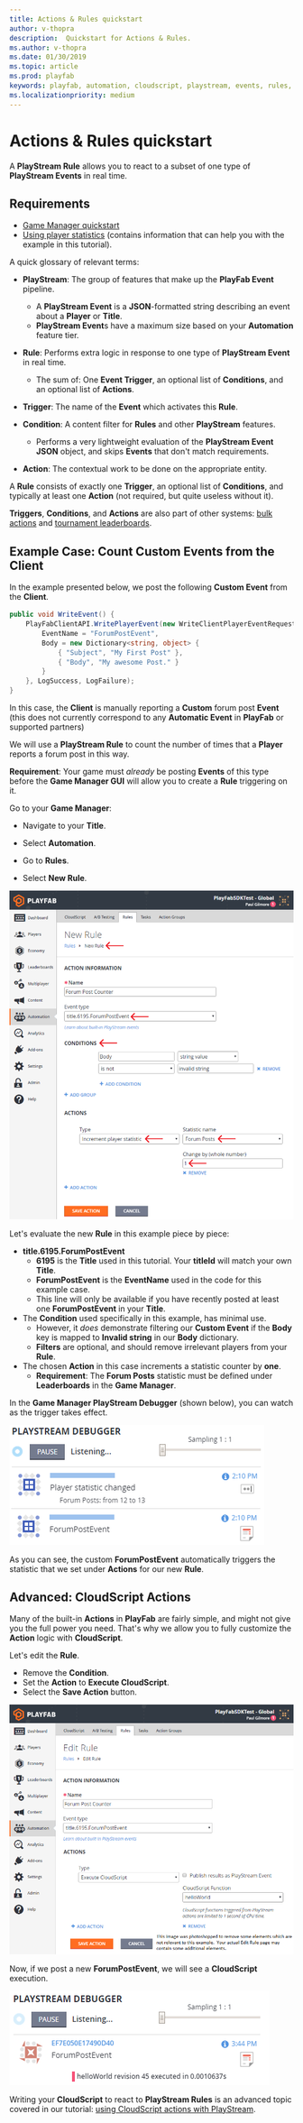 ```yaml
---
title: Actions & Rules quickstart
author: v-thopra
description:  Quickstart for Actions & Rules.
ms.author: v-thopra
ms.date: 01/30/2019
ms.topic: article
ms.prod: playfab
keywords: playfab, automation, cloudscript, playstream, events, rules, conditions, actions, hooks
ms.localizationpriority: medium
---
```


# Actions &amp; Rules quickstart

A **PlayStream Rule** allows you to react to a subset of one type of **PlayStream Events** in real time.

## Requirements

- [Game Manager quickstart](../../config/gamemanager/quickstart.md)
- [Using player statistics](../../data/playerdata/using-player-statistics.md) (contains information that can help you with the example in this tutorial).

A quick glossary of relevant terms:

- **PlayStream**: The group of features that make up the **PlayFab Event** pipeline.
  - A **PlayStream Event** is a **JSON**-formatted string describing an event about a **Player** or **Title**.
  - **PlayStream Event**s have a maximum size based on your **Automation** feature tier.

- **Rule**: Performs extra logic in response to one type of **PlayStream Event** in real time.
  - The sum of: One **Event Trigger**, an optional list of **Conditions**, and an optional list of **Actions**.

- **Trigger**: The name of the **Event** which activates this **Rule**.

- **Condition**: A content filter for **Rules** and other **PlayStream** features.
  - Performs a very lightweight evaluation of the **PlayStream Event JSON** object, and skips **Events** that don't match requirements.

- **Action**: The contextual work to be done on the appropriate entity.

A **Rule** consists of exactly one **Trigger**, an optional list of **Conditions**, and typically at least one **Action** (not required, but quite useless without it).

**Triggers**, **Conditions**, and **Actions** are also part of other systems: [bulk actions](../../automation/actions-rules/bulk-actions-for-an-entire-player-segment.md) and [tournament leaderboards](../../social/tournaments-leaderboards/using-resettable-statistics-and-leaderboards.md).

## Example Case: Count Custom Events from the Client

In the example presented below, we post the following **Custom Event** from the **Client**.

```csharp
public void WriteEvent() {
    PlayFabClientAPI.WritePlayerEvent(new WriteClientPlayerEventRequest {
        EventName = "ForumPostEvent",
        Body = new Dictionary<string, object> {
            { "Subject", "My First Post" },
            { "Body", "My awesome Post." }
        }
    }, LogSuccess, LogFailure);
}
```

In this case, the **Client** is manually reporting a **Custom** forum post **Event** (this does not currently correspond to any **Automatic Event** in **PlayFab** or supported partners)

 We will use a **PlayStream Rule** to count the number of times that a **Player** reports a forum post in this way.

**Requirement**: Your game must *already* be posting **Events** of this type before the **Game Manager GUI** will allow you to create a **Rule** triggering on it.

Go to your **Game Manager**:

- Navigate to your **Title**.

- Select **Automation**.
- Go to **Rules**.
- Select **New Rule**.

![Game Manager - automation - new rule](media/tutorials/game-manager-automation-new-rule.png)  

Let's evaluate the new **Rule** in this example piece by piece:

- **title.6195.ForumPostEvent**
  - **6195** is the **Title** used in this tutorial. Your **titleId** will match your own **Title**.
  - **ForumPostEvent** is the **EventName** used in the code for this example case.
  - This line will only be available if you have recently posted at least one **ForumPostEvent** in your **Title**.
- The **Condition** used specifically in this example, has minimal use.
  - However, it *does* demonstrate filtering our **Custom Event** if the **Body** key is mapped to **Invalid string** in our **Body** dictionary.
  - **Filters** are optional, and should remove irrelevant players from your **Rule**.
- The chosen **Action** in this case increments a statistic counter by **one**.
  - **Requirement**: The **Forum Posts** statistic must be defined under **Leaderboards** in the **Game Manager**.

In the **Game Manager PlayStream Debugger** (shown below), you can watch as the trigger takes effect.

![Game Manager - PlayStream - debugger - event trigger](media/tutorials/game-manager-playstream-debugger-event-trigger.png)  

As you can see, the custom **ForumPostEvent** automatically triggers the statistic that we set under **Actions** for our new **Rule**.

## Advanced: CloudScript Actions

Many of the built-in **Actions** in **PlayFab** are fairly simple, and might not give you the full power you need. That's why we allow you to fully customize the **Action** logic with **CloudScript**.

Let's edit the **Rule**.

- Remove the **Condition**.
- Set the **Action** to **Execute CloudScript**.
- Select the **Save Action** button.

![Game Manager - automation - edit rule](media/tutorials/game-manager-automation-edit-rule.png)  

Now, if we post a new **ForumPostEvent**, we will see a **CloudScript** execution.

![Game Manager - PlayStream - debugger - CloudScript execution](media/tutorials/game-manager-playstream-debugger-cloudscript-execution.png)  

Writing your **CloudScript** to react to **PlayStream Rules** is an advanced topic covered in our tutorial: [using CloudScript actions with PlayStream](using-cloudscript-actions-with-playstream.md).